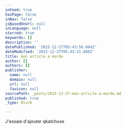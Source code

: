 ```yaml
---
inFeed: true
hasPage: false
inNav: false
isBasedOnUrl: null
inLanguage: null
starred: true
keywords: []
description: ''
datePublished: '2015-12-27T05:43:56.064Z'
dateModified: '2015-12-27T05:43:31.886Z'
title: mon article a marde
author: []
authors: []
publisher:
  name: null
  domain: null
  url: null
  favicon: null
sourcePath: _posts/2015-12-27-mon-article-a-marde.md
published: true
_type: Blurb

---
```

J'essaie d'ajouter qkatchose
